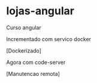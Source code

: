 # lojas-angular
Curso angular

Incrementado com servico docker

[Dockerizado]

Agora com code-server

[Manutencao remota]
